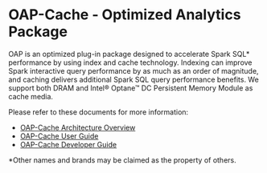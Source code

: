 # OAP-Cache - Optimized Analytics Package

OAP is an optimized plug-in package designed to accelerate Spark SQL\* performance by using index and cache technology. Indexing can improve Spark interactive query performance by as much as an order of magnitude, and caching delivers additional Spark SQL query performance benefits. We support both DRAM and Intel® Optane™ DC Persistent Memory Module as cache media.

Please refer to these documents for more information:

* [OAP-Cache Architecture Overview](./docs/OAP-Cache-Architect-Overview.md)
* [OAP-Cache User Guide](./docs/OAP-Cache-User-Guide.md)
* [OAP-Cache Developer Guide](./docs/Developer-Guide.md)

\*Other names and brands may be claimed as the property of others.


